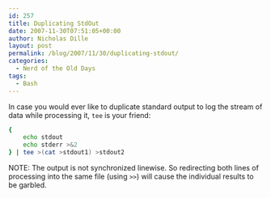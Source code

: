```yaml
---
id: 257
title: Duplicating StdOut
date: 2007-11-30T07:51:05+00:00
author: Nicholas Dille
layout: post
permalink: /blog/2007/11/30/duplicating-stdout/
categories:
  - Nerd of the Old Days
tags:
  - Bash
---
```

In case you would ever like to duplicate standard output to log the stream of data while processing it, `tee` is your friend:<!--more-->

```bash
{
	echo stdout
	echo stderr >&2
} | tee >(cat >stdout1) >stdout2
```

NOTE: The output is not synchronized linewise. So redirecting both lines of processing into the same file (using `>>`) will cause the individual results to be garbled.